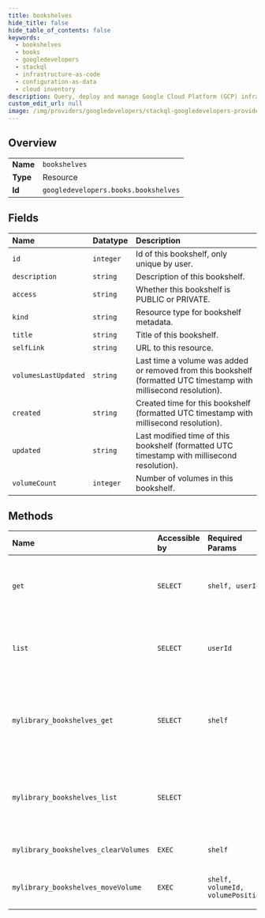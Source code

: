 ```yaml
---
title: bookshelves
hide_title: false
hide_table_of_contents: false
keywords:
  - bookshelves
  - books
  - googledevelopers    
  - stackql
  - infrastructure-as-code
  - configuration-as-data
  - cloud inventory
description: Query, deploy and manage Google Cloud Platform (GCP) infrastructure and resources using SQL
custom_edit_url: null
image: /img/providers/googledevelopers/stackql-googledevelopers-provider-featured-image.png
---
```

  
    

## Overview
<table><tbody>
<tr><td><b>Name</b></td><td><code>bookshelves</code></td></tr>
<tr><td><b>Type</b></td><td>Resource</td></tr>
<tr><td><b>Id</b></td><td><code>googledevelopers.books.bookshelves</code></td></tr>
</tbody></table>

## Fields
| Name | Datatype | Description |
|:-----|:---------|:------------|
| `id` | `integer` | Id of this bookshelf, only unique by user. |
| `description` | `string` | Description of this bookshelf. |
| `access` | `string` | Whether this bookshelf is PUBLIC or PRIVATE. |
| `kind` | `string` | Resource type for bookshelf metadata. |
| `title` | `string` | Title of this bookshelf. |
| `selfLink` | `string` | URL to this resource. |
| `volumesLastUpdated` | `string` | Last time a volume was added or removed from this bookshelf (formatted UTC timestamp with millisecond resolution). |
| `created` | `string` | Created time for this bookshelf (formatted UTC timestamp with millisecond resolution). |
| `updated` | `string` | Last modified time of this bookshelf (formatted UTC timestamp with millisecond resolution). |
| `volumeCount` | `integer` | Number of volumes in this bookshelf. |
## Methods
| Name | Accessible by | Required Params | Description |
|:-----|:--------------|:----------------|:------------|
| `get` | `SELECT` | `shelf, userId` | Retrieves metadata for a specific bookshelf for the specified user. |
| `list` | `SELECT` | `userId` | Retrieves a list of public bookshelves for the specified user. |
| `mylibrary_bookshelves_get` | `SELECT` | `shelf` | Retrieves metadata for a specific bookshelf belonging to the authenticated user. |
| `mylibrary_bookshelves_list` | `SELECT` |  | Retrieves a list of bookshelves belonging to the authenticated user. |
| `mylibrary_bookshelves_clearVolumes` | `EXEC` | `shelf` | Clears all volumes from a bookshelf. |
| `mylibrary_bookshelves_moveVolume` | `EXEC` | `shelf, volumeId, volumePosition` | Moves a volume within a bookshelf. |

